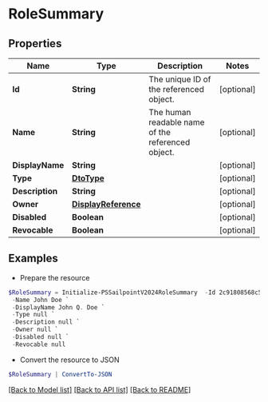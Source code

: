 # RoleSummary
## Properties

Name | Type | Description | Notes
------------ | ------------- | ------------- | -------------
**Id** | **String** | The unique ID of the referenced object. | [optional] 
**Name** | **String** | The human readable name of the referenced object. | [optional] 
**DisplayName** | **String** |  | [optional] 
**Type** | [**DtoType**](DtoType.md) |  | [optional] 
**Description** | **String** |  | [optional] 
**Owner** | [**DisplayReference**](DisplayReference.md) |  | [optional] 
**Disabled** | **Boolean** |  | [optional] 
**Revocable** | **Boolean** |  | [optional] 

## Examples

- Prepare the resource
```powershell
$RoleSummary = Initialize-PSSailpointV2024RoleSummary  -Id 2c91808568c529c60168cca6f90c1313 `
 -Name John Doe `
 -DisplayName John Q. Doe `
 -Type null `
 -Description null `
 -Owner null `
 -Disabled null `
 -Revocable null
```

- Convert the resource to JSON
```powershell
$RoleSummary | ConvertTo-JSON
```

[[Back to Model list]](../README.md#documentation-for-models) [[Back to API list]](../README.md#documentation-for-api-endpoints) [[Back to README]](../README.md)

